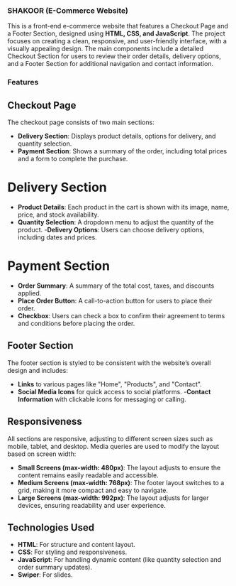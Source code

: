 ### SHAKOOR (E-Commerce Website)
This is a front-end e-commerce website that features a Checkout Page and a Footer Section, designed using **HTML, CSS, and JavaScript**. The project focuses on creating a clean, responsive, and user-friendly interface, with a visually appealing design. The main components include a detailed Checkout Section for users to review their order details, delivery options, and a Footer Section for additional navigation and contact information.

### Features

## Checkout Page
The checkout page consists of two main sections:

- **Delivery Section**: Displays product details, options for delivery, and quantity selection.
- **Payment Section**: Shows a summary of the order, including total prices and a form to complete the purchase.

# Delivery Section
- **Product Details**: Each product in the cart is shown with its image, name, price, and stock availability.
- **Quantity Selection**: A dropdown menu to adjust the quantity of the product.
-**Delivery Options**: Users can choose delivery options, including dates and prices.

# Payment Section
- **Order Summary**: A summary of the total cost, taxes, and discounts applied.
- **Place Order Button**: A call-to-action button for users to place their order.
- **Checkbox**: Users can check a box to confirm their agreement to terms and conditions before placing the order.

## Footer Section
The footer section is styled to be consistent with the website’s overall design and includes:

- **Links** to various pages like "Home", "Products", and "Contact".
- **Social Media Icons** for quick access to social platforms.
-**Contact Information** with clickable icons for messaging or calling.

## Responsiveness
All sections are responsive, adjusting to different screen sizes such as mobile, tablet, and desktop. Media queries are used to modify the layout based on screen width:

- **Small Screens (max-width: 480px)**: The layout adjusts to ensure the content remains easily readable and accessible.
- **Medium Screens (max-width: 768px)**: The footer layout switches to a grid, making it more compact and easy to navigate.
- **Large Screens (max-width: 992px)**: The layout adjusts for larger devices, ensuring readability and user experience.

## Technologies Used
- **HTML**: For structure and content layout.
- **CSS**: For styling and responsiveness.
- **JavaScript**: For handling dynamic content (like quantity selection and order summary updates).
- **Swiper**: For slides.

